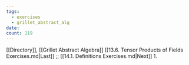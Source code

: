 ```yaml
---
tags:
  - exercises
  - grillet_abstract_alg
date:
count: 119
---
```

[[Directory]], [[Grillet Abstract Algebra]]
[[13.6. Tensor Products of Fields Exercises.md|Last]] ;; [[14.1. Definitions Exercises.md|Next]]
1. 